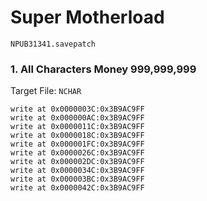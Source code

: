 #  Super Motherload

`NPUB31341.savepatch`

### 1. All Characters Money 999,999,999

Target File: `NCHAR`

```
write at 0x0000003C:0x3B9AC9FF
write at 0x000000AC:0x3B9AC9FF
write at 0x0000011C:0x3B9AC9FF
write at 0x0000018C:0x3B9AC9FF
write at 0x000001FC:0x3B9AC9FF
write at 0x0000026C:0x3B9AC9FF
write at 0x000002DC:0x3B9AC9FF
write at 0x0000034C:0x3B9AC9FF
write at 0x000003BC:0x3B9AC9FF
write at 0x0000042C:0x3B9AC9FF
```

